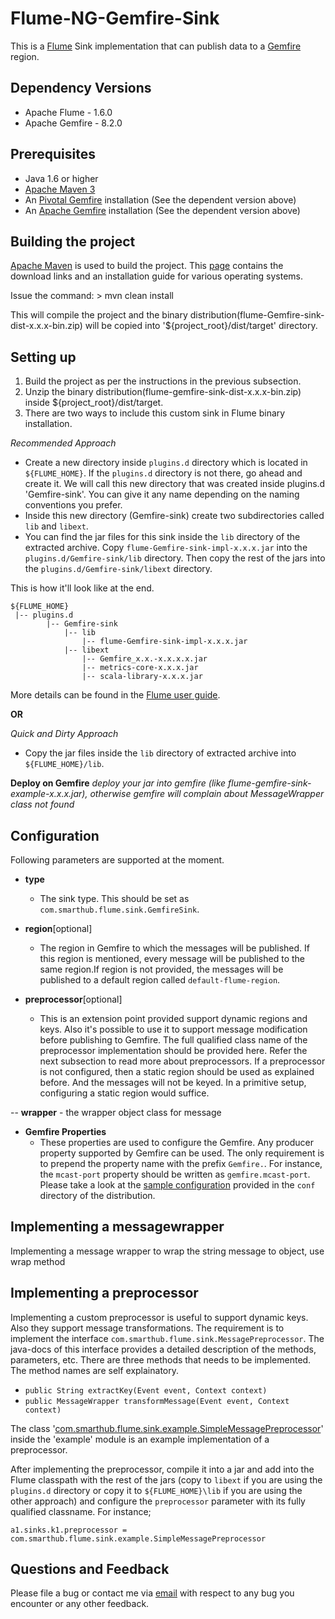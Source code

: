 #  Flume-NG-Gemfire-Sink

This is a [Flume](https://flume.apache.org) Sink implementation that can publish data to a [Gemfire](http://Gemfire.apache.org) region.


## Dependency Versions
- Apache Flume - 1.6.0
- Apache Gemfire - 8.2.0

## Prerequisites
- Java 1.6 or higher
- [Apache Maven 3](http://maven.apache.org)
- An [Pivotal Gemfire](http://pivotal.io/big-data/pivotal-gemfire) installation (See the dependent version above)
- An [Apache Gemfire](http://Gemfire.apache.org) installation (See the dependent version above)

## Building the project
[Apache Maven](http://maven.apache.org) is used to build the project. This [page](http://maven.apache.org/download.cgi) contains the download links and an installation guide for various operating systems.

Issue the command: > mvn clean install

This will compile the project and the binary distribution(flume-Gemfire-sink-dist-x.x.x-bin.zip) will be copied into '${project_root}/dist/target' directory.

## Setting up

1. Build the project as per the instructions in the previous subsection.
2. Unzip the binary distribution(flume-gemfire-sink-dist-x.x.x-bin.zip) inside ${project_root}/dist/target.
3. There are two ways to include this custom sink in Flume binary installation.

_Recommended Approach_
- Create a new directory inside `plugins.d` directory which is located in `${FLUME_HOME}`. If the `plugins.d` directory is not there, go ahead and create it. We will call this new directory that was created inside plugins.d 'Gemfire-sink'. You can give it any name depending on the naming conventions you prefer.
- Inside this new directory (Gemfire-sink) create two subdirectories called `lib` and `libext`.
- You can find the jar files for this sink inside the `lib` directory of the extracted archive. Copy `flume-Gemfire-sink-impl-x.x.x.jar` into the `plugins.d/Gemfire-sink/lib` directory. Then copy the rest of the jars into the `plugins.d/Gemfire-sink/libext` directory.

This is how it'll look like at the end.
```
${FLUME_HOME}
 |-- plugins.d
 		|-- Gemfire-sink
 			|-- lib
   				|-- flume-Gemfire-sink-impl-x.x.x.jar
 			|-- libext
   				|-- Gemfire_x.x.-x.x.x.x.jar
   				|-- metrics-core-x.x.x.jar
   				|-- scala-library-x.x.x.jar
```
More details can be found in the [Flume user guide](https://flume.apache.org/FlumeUserGuide.html#the-plugins-d-directory).

**OR**
                                
_Quick and Dirty Approach_
- Copy the jar files inside the `lib` directory of extracted archive into `${FLUME_HOME}/lib`.

**Deploy on Gemfire**
_deploy your jar into gemfire (like flume-gemfire-sink-example-x.x.x.jar), otherwise gemfire will complain about MessageWrapper class not found_

## Configuration
Following parameters are supported at the moment.

- **type**
	- The sink type. This should be set as `com.smarthub.flume.sink.GemfireSink`.

- **region**[optional] 
	- The region in Gemfire to which the messages will be published. If this region is mentioned, every message will be published to the same region.If region is not provided, the messages will be published to a default region called `default-flume-region`.

- **preprocessor**[optional]
	- This is an extension point provided support dynamic regions and keys. Also it's possible to use it to support message modification before publishing to Gemfire. The full qualified class name of the preprocessor implementation should be provided here. Refer the next subsection to read more about preprocessors. If a preprocessor is not configured, then a static region should be used as explained before. And the messages will not be keyed. In a primitive setup, configuring a static region would suffice.

-- **wrapper**
	- the wrapper object class for message
	
- **Gemfire Properties**
	- These properties are used to configure the Gemfire. Any producer property supported by Gemfire can be used. The only requirement is to prepend the property name with the prefix `Gemfire.`. For instance, the `mcast-port` property should be written as `gemfire.mcast-port`. Please take a look at the [sample configuration](https://github.com/yuenengfanhua/flume-ng-gemfire-sink/blob/master/impl/src/test/resources/gemfire.properties) provided in the `conf` directory of the distribution.

	
## Implementing a messagewrapper
Implementing a message wrapper to wrap the string message to object, use wrap method
	
## Implementing a preprocessor
Implementing a custom preprocessor is useful to support dynamic keys. Also they support message transformations. The requirement is to implement the interface `com.smarthub.flume.sink.MessagePreprocessor`. The java-docs of this interface provides a detailed description of the methods, parameters, etc. There are three methods that needs to be implemented. The method names are self explainatory.

- ```public String extractKey(Event event, Context context)```
- ```public MessageWrapper transformMessage(Event event, Context context)```

The class '[com.smarthub.flume.sink.example.SimpleMessagePreprocessor](https://github.com/yuenengfanhua/flume-ng-gemfire-sink/blob/master/example/src/main/java/com/smarthub/flume/sink/example/SimpleMessagePreprocessor.java)' inside the 'example' module is an example implementation of a preprocessor.

After implementing the preprocessor, compile it into a jar and add into the Flume classpath with the rest of the jars (copy to `libext` if you are using the `plugins.d` directory or copy it to `${FLUME_HOME}\lib` if you are using the other approach) and configure the `preprocessor` parameter with its fully qualified classname. For instance;

`a1.sinks.k1.preprocessor = com.smarthub.flume.sink.example.SimpleMessagePreprocessor`

## Questions and Feedback
Please file a bug or contact me via [email](mailto:yuenengfanhua@gmail.com) with respect to any bug you encounter or any other feedback.

